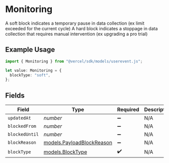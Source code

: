 # Monitoring

A soft block indicates a temporary pause in data collection (ex limit exceeded for the current cycle) A hard block indicates a stoppage in data collection that requires manual intervention (ex upgrading a pro trial)

## Example Usage

```typescript
import { Monitoring } from "@vercel/sdk/models/userevent.js";

let value: Monitoring = {
  blockType: "soft",
};
```

## Fields

| Field                                                        | Type                                                         | Required                                                     | Description                                                  |
| ------------------------------------------------------------ | ------------------------------------------------------------ | ------------------------------------------------------------ | ------------------------------------------------------------ |
| `updatedAt`                                                  | *number*                                                     | :heavy_minus_sign:                                           | N/A                                                          |
| `blockedFrom`                                                | *number*                                                     | :heavy_minus_sign:                                           | N/A                                                          |
| `blockedUntil`                                               | *number*                                                     | :heavy_minus_sign:                                           | N/A                                                          |
| `blockReason`                                                | [models.PayloadBlockReason](../models/payloadblockreason.md) | :heavy_minus_sign:                                           | N/A                                                          |
| `blockType`                                                  | [models.BlockType](../models/blocktype.md)                   | :heavy_check_mark:                                           | N/A                                                          |